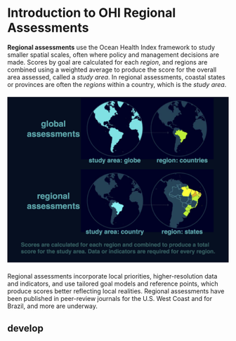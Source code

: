 # Introduction to OHI Regional Assessments

**Regional assessments** use the Ocean Health Index framework to study smaller spatial scales, often where policy and management decisions are made. Scores by goal are calculated for each *region*, and regions are combined using a weighted average to produce the score for the overall area assessed, called a *study area*. In regional assessments, coastal states or provinces are often the *regions* within a country, which is the *study area*. 

![](./fig/global_v_brazil_map.png)

Regional assessments incorporate local priorities, higher-resolution data and indicators, and use tailored goal models and reference points, which produce scores better reflecting local realities. Regional assessments have been published in peer-review journals for the U.S. West Coast and for Brazil, and more are underway.   

## develop
